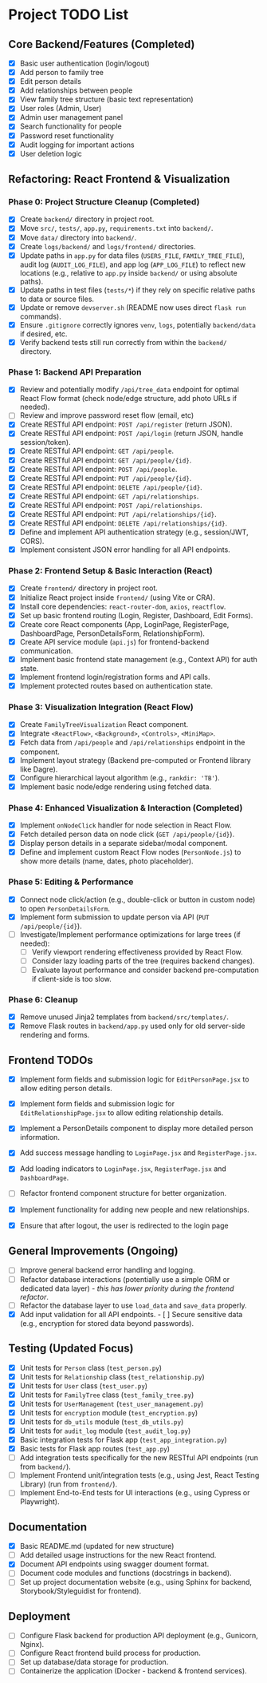 # Project TODO List

## Core Backend/Features (Completed)
- [x] Basic user authentication (login/logout)
- [x] Add person to family tree
- [x] Edit person details
- [x] Add relationships between people
- [x] View family tree structure (basic text representation)
- [x] User roles (Admin, User)
- [x] Admin user management panel
- [x] Search functionality for people
- [x] Password reset functionality
- [x] Audit logging for important actions
- [x] User deletion logic

## Refactoring: React Frontend & Visualization

### Phase 0: Project Structure Cleanup (Completed)
- [x] Create `backend/` directory in project root.
- [x] Move `src/`, `tests/`, `app.py`, `requirements.txt` into `backend/`.
- [x] Move `data/` directory into `backend/`.
- [x] Create `logs/backend/` and `logs/frontend/` directories.
- [x] Update paths in `app.py` for data files (`USERS_FILE`, `FAMILY_TREE_FILE`), audit log (`AUDIT_LOG_FILE`), and app log (`APP_LOG_FILE`) to reflect new locations (e.g., relative to `app.py` inside `backend/` or using absolute paths).
- [x] Update paths in test files (`tests/*`) if they rely on specific relative paths to data or source files.
- [x] Update or remove `devserver.sh` (README now uses direct `flask run` commands).
- [x] Ensure `.gitignore` correctly ignores `venv`, `logs`, potentially `backend/data` if desired, etc.
- [x] Verify backend tests still run correctly from within the `backend/` directory.

### Phase 1: Backend API Preparation
- [x] Review and potentially modify `/api/tree_data` endpoint for optimal React Flow format (check node/edge structure, add photo URLs if needed).
- [ ] Review and improve password reset flow (email, etc)
- [x] Create RESTful API endpoint: `POST /api/register` (return JSON).
- [x] Create RESTful API endpoint: `POST /api/login` (return JSON, handle session/token).
- [x] Create RESTful API endpoint: `GET /api/people`.
- [x] Create RESTful API endpoint: `GET /api/people/{id}`.
- [x] Create RESTful API endpoint: `POST /api/people`.
- [x] Create RESTful API endpoint: `PUT /api/people/{id}`.
- [x] Create RESTful API endpoint: `DELETE /api/people/{id}`.
- [x] Create RESTful API endpoint: `GET /api/relationships`.
- [x] Create RESTful API endpoint: `POST /api/relationships`.
- [x] Create RESTful API endpoint: `PUT /api/relationships/{id}`.
- [x] Create RESTful API endpoint: `DELETE /api/relationships/{id}`.
- [x] Define and implement API authentication strategy (e.g., session/JWT, CORS).
- [x] Implement consistent JSON error handling for all API endpoints.

### Phase 2: Frontend Setup & Basic Interaction (React)
- [x] Create `frontend/` directory in project root.
- [x] Initialize React project inside `frontend/` (using Vite or CRA).
- [x] Install core dependencies: `react-router-dom`, `axios`, `reactflow`.
- [x] Set up basic frontend routing (Login, Register, Dashboard, Edit Forms).
- [x] Create core React components (App, LoginPage, RegisterPage, DashboardPage, PersonDetailsForm, RelationshipForm).
- [x] Create API service module (`api.js`) for frontend-backend communication.
- [x] Implement basic frontend state management (e.g., Context API) for auth state.
- [x] Implement frontend login/registration forms and API calls.
- [x] Implement protected routes based on authentication state.

### Phase 3: Visualization Integration (React Flow)
- [x] Create `FamilyTreeVisualization` React component.
- [x] Integrate `<ReactFlow>`, `<Background>`, `<Controls>`, `<MiniMap>`.
- [x] Fetch data from `/api/people` and `/api/relationships` endpoint in the component.
- [x] Implement layout strategy (Backend pre-computed or Frontend library like Dagre).
- [x] Configure hierarchical layout algorithm (e.g., `rankdir: 'TB'`).
- [x] Implement basic node/edge rendering using fetched data.

### Phase 4: Enhanced Visualization & Interaction (Completed)
- [x] Implement `onNodeClick` handler for node selection in React Flow.
- [x] Fetch detailed person data on node click (`GET /api/people/{id}`).
- [x] Display person details in a separate sidebar/modal component.
- [x] Define and implement custom React Flow nodes (`PersonNode.js`) to show more details (name, dates, photo placeholder).

### Phase 5: Editing & Performance
- [x] Connect node click/action (e.g., double-click or button in custom node) to open `PersonDetailsForm`.
- [x] Implement form submission to update person via API (`PUT /api/people/{id}`).
- [ ] Investigate/Implement performance optimizations for large trees (if needed):
    - [ ] Verify viewport rendering effectiveness provided by React Flow.
    - [ ] Consider lazy loading parts of the tree (requires backend changes).
    - [ ] Evaluate layout performance and consider backend pre-computation if client-side is too slow.

### Phase 6: Cleanup
- [x] Remove unused Jinja2 templates from `backend/src/templates/`.
- [x] Remove Flask routes in `backend/app.py` used only for old server-side rendering and forms.

## Frontend TODOs
- [x] Implement form fields and submission logic for `EditPersonPage.jsx` to allow editing person details.
- [x] Implement form fields and submission logic for `EditRelationshipPage.jsx` to allow editing relationship details.
- [x] Implement a PersonDetails component to display more detailed person information.
- [x] Add success message handling to `LoginPage.jsx` and `RegisterPage.jsx`.
- [x] Add loading indicators to `LoginPage.jsx`, `RegisterPage.jsx` and `DashboardPage`.
- [ ] Refactor frontend component structure for better organization.
- [x] Implement functionality for adding new people and new relationships.
- [x] Ensure that after logout, the user is redirected to the login page




## General Improvements (Ongoing)
- [ ] Improve general backend error handling and logging.
- [ ] Refactor database interactions (potentially use a simple ORM or dedicated data layer) - *this has lower priority during the frontend refactor*.
- [ ] Refactor the database layer to use `load_data` and `save_data` properly. 
- [x] Add input validation for all API endpoints. - [ ] Secure sensitive data (e.g., encryption for stored data beyond passwords).

## Testing (Updated Focus)
- [x] Unit tests for `Person` class (`test_person.py`)
- [x] Unit tests for `Relationship` class (`test_relationship.py`)
- [x] Unit tests for `User` class (`test_user.py`)
- [x] Unit tests for `FamilyTree` class (`test_family_tree.py`)
- [x] Unit tests for `UserManagement` (`test_user_management.py`)
- [x] Unit tests for `encryption` module (`test_encryption.py`)
- [x] Unit tests for `db_utils` module (`test_db_utils.py`)
- [x] Unit tests for `audit_log` module (`test_audit_log.py`)
- [x] Basic integration tests for Flask app (`test_app_integration.py`)
- [x] Basic tests for Flask app routes (`test_app.py`)
- [ ] Add integration tests specifically for the new RESTful API endpoints (run from `backend/`).
- [ ] Implement Frontend unit/integration tests (e.g., using Jest, React Testing Library) (run from `frontend/`).
- [ ] Implement End-to-End tests for UI interactions (e.g., using Cypress or Playwright).

## Documentation
- [x] Basic README.md (updated for new structure)
- [ ] Add detailed usage instructions for the new React frontend.
- [x] Document API endpoints using swagger doument format.
- [ ] Document code modules and functions (docstrings in backend).
- [ ] Set up project documentation website (e.g., using Sphinx for backend, Storybook/Styleguidist for frontend).

## Deployment
- [ ] Configure Flask backend for production API deployment (e.g., Gunicorn, Nginx).
- [ ] Configure React frontend build process for production.
- [ ] Set up database/data storage for production.
- [ ] Containerize the application (Docker - backend & frontend services).
